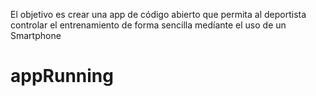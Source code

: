 El objetivo es crear una app de código abierto
que permita al deportista controlar el entrenamiento
de forma sencilla medíante el uso de un 
Smartphone
# appRunning
